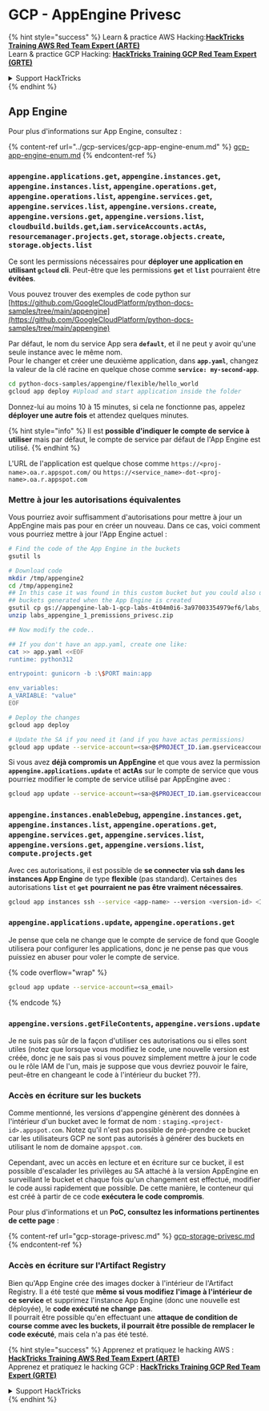 # GCP - AppEngine Privesc

{% hint style="success" %}
Learn & practice AWS Hacking:<img src="../../../.gitbook/assets/image (1) (1) (1) (1).png" alt="" data-size="line">[**HackTricks Training AWS Red Team Expert (ARTE)**](https://training.hacktricks.xyz/courses/arte)<img src="../../../.gitbook/assets/image (1) (1) (1) (1).png" alt="" data-size="line">\
Learn & practice GCP Hacking: <img src="../../../.gitbook/assets/image (2) (1).png" alt="" data-size="line">[**HackTricks Training GCP Red Team Expert (GRTE)**<img src="../../../.gitbook/assets/image (2) (1).png" alt="" data-size="line">](https://training.hacktricks.xyz/courses/grte)

<details>

<summary>Support HackTricks</summary>

* Check the [**subscription plans**](https://github.com/sponsors/carlospolop)!
* **Join the** 💬 [**Discord group**](https://discord.gg/hRep4RUj7f) or the [**telegram group**](https://t.me/peass) or **follow** us on **Twitter** 🐦 [**@hacktricks\_live**](https://twitter.com/hacktricks_live)**.**
* **Share hacking tricks by submitting PRs to the** [**HackTricks**](https://github.com/carlospolop/hacktricks) and [**HackTricks Cloud**](https://github.com/carlospolop/hacktricks-cloud) github repos.

</details>
{% endhint %}

## App Engine

Pour plus d'informations sur App Engine, consultez :

{% content-ref url="../gcp-services/gcp-app-engine-enum.md" %}
[gcp-app-engine-enum.md](../gcp-services/gcp-app-engine-enum.md)
{% endcontent-ref %}

### `appengine.applications.get`, `appengine.instances.get`, `appengine.instances.list`, `appengine.operations.get`, `appengine.operations.list`, `appengine.services.get`, `appengine.services.list`, `appengine.versions.create`, `appengine.versions.get`, `appengine.versions.list`, `cloudbuild.builds.get`,`iam.serviceAccounts.actAs`, `resourcemanager.projects.get`, `storage.objects.create`, `storage.objects.list`

Ce sont les permissions nécessaires pour **déployer une application en utilisant `gcloud` cli**. Peut-être que les permissions **`get`** et **`list`** pourraient être **évitées**.

Vous pouvez trouver des exemples de code python sur [https://github.com/GoogleCloudPlatform/python-docs-samples/tree/main/appengine](https://github.com/GoogleCloudPlatform/python-docs-samples/tree/main/appengine)

Par défaut, le nom du service App sera **`default`**, et il ne peut y avoir qu'une seule instance avec le même nom.\
Pour le changer et créer une deuxième application, dans **`app.yaml`**, changez la valeur de la clé racine en quelque chose comme **`service: my-second-app`**.
```bash
cd python-docs-samples/appengine/flexible/hello_world
gcloud app deploy #Upload and start application inside the folder
```
Donnez-lui au moins 10 à 15 minutes, si cela ne fonctionne pas, appelez **déployer une autre fois** et attendez quelques minutes.

{% hint style="info" %}
Il est **possible d'indiquer le compte de service à utiliser** mais par défaut, le compte de service par défaut de l'App Engine est utilisé.
{% endhint %}

L'URL de l'application est quelque chose comme `https://<proj-name>.oa.r.appspot.com/` ou `https://<service_name>-dot-<proj-name>.oa.r.appspot.com`

### Mettre à jour les autorisations équivalentes

Vous pourriez avoir suffisamment d'autorisations pour mettre à jour un AppEngine mais pas pour en créer un nouveau. Dans ce cas, voici comment vous pourriez mettre à jour l'App Engine actuel :
```bash
# Find the code of the App Engine in the buckets
gsutil ls

# Download code
mkdir /tmp/appengine2
cd /tmp/appengine2
## In this case it was found in this custom bucket but you could also use the
## buckets generated when the App Engine is created
gsutil cp gs://appengine-lab-1-gcp-labs-4t04m0i6-3a97003354979ef6/labs_appengine_1_premissions_privesc.zip .
unzip labs_appengine_1_premissions_privesc.zip

## Now modify the code..

## If you don't have an app.yaml, create one like:
cat >> app.yaml <<EOF
runtime: python312

entrypoint: gunicorn -b :\$PORT main:app

env_variables:
A_VARIABLE: "value"
EOF

# Deploy the changes
gcloud app deploy

# Update the SA if you need it (and if you have actas permissions)
gcloud app update --service-account=<sa>@$PROJECT_ID.iam.gserviceaccount.com
```
Si vous avez **déjà compromis un AppEngine** et que vous avez la permission **`appengine.applications.update`** et **actAs** sur le compte de service que vous pourriez modifier le compte de service utilisé par AppEngine avec :
```bash
gcloud app update --service-account=<sa>@$PROJECT_ID.iam.gserviceaccount.com
```
### `appengine.instances.enableDebug`, `appengine.instances.get`, `appengine.instances.list`, `appengine.operations.get`, `appengine.services.get`, `appengine.services.list`, `appengine.versions.get`, `appengine.versions.list`, `compute.projects.get`

Avec ces autorisations, il est possible de **se connecter via ssh dans les instances App Engine** de type **flexible** (pas standard). Certaines des autorisations **`list`** et **`get`** **pourraient ne pas être vraiment nécessaires**.
```bash
gcloud app instances ssh --service <app-name> --version <version-id> <ID>
```
### `appengine.applications.update`, `appengine.operations.get`

Je pense que cela ne change que le compte de service de fond que Google utilisera pour configurer les applications, donc je ne pense pas que vous puissiez en abuser pour voler le compte de service.

{% code overflow="wrap" %}
```bash
gcloud app update --service-account=<sa_email>
```
{% endcode %}

### `appengine.versions.getFileContents`, `appengine.versions.update`

Je ne suis pas sûr de la façon d'utiliser ces autorisations ou si elles sont utiles (notez que lorsque vous modifiez le code, une nouvelle version est créée, donc je ne sais pas si vous pouvez simplement mettre à jour le code ou le rôle IAM de l'un, mais je suppose que vous devriez pouvoir le faire, peut-être en changeant le code à l'intérieur du bucket ??).

### Accès en écriture sur les buckets

Comme mentionné, les versions d'appengine génèrent des données à l'intérieur d'un bucket avec le format de nom : `staging.<project-id>.appspot.com`. Notez qu'il n'est pas possible de pré-prendre ce bucket car les utilisateurs GCP ne sont pas autorisés à générer des buckets en utilisant le nom de domaine `appspot.com`.

Cependant, avec un accès en lecture et en écriture sur ce bucket, il est possible d'escalader les privilèges au SA attaché à la version AppEngine en surveillant le bucket et chaque fois qu'un changement est effectué, modifier le code aussi rapidement que possible. De cette manière, le conteneur qui est créé à partir de ce code **exécutera le code compromis**.

Pour plus d'informations et un **PoC, consultez les informations pertinentes de cette page** :

{% content-ref url="gcp-storage-privesc.md" %}
[gcp-storage-privesc.md](gcp-storage-privesc.md)
{% endcontent-ref %}

### Accès en écriture sur l'Artifact Registry

Bien qu'App Engine crée des images docker à l'intérieur de l'Artifact Registry. Il a été testé que **même si vous modifiez l'image à l'intérieur de ce service** et supprimez l'instance App Engine (donc une nouvelle est déployée), le **code exécuté ne change pas**.\
Il pourrait être possible qu'en effectuant une **attaque de condition de course comme avec les buckets, il pourrait être possible de remplacer le code exécuté**, mais cela n'a pas été testé.

{% hint style="success" %}
Apprenez et pratiquez le hacking AWS :<img src="../../../.gitbook/assets/image (1) (1) (1) (1).png" alt="" data-size="line">[**HackTricks Training AWS Red Team Expert (ARTE)**](https://training.hacktricks.xyz/courses/arte)<img src="../../../.gitbook/assets/image (1) (1) (1) (1).png" alt="" data-size="line">\
Apprenez et pratiquez le hacking GCP : <img src="../../../.gitbook/assets/image (2) (1).png" alt="" data-size="line">[**HackTricks Training GCP Red Team Expert (GRTE)**<img src="../../../.gitbook/assets/image (2) (1).png" alt="" data-size="line">](https://training.hacktricks.xyz/courses/grte)

<details>

<summary>Support HackTricks</summary>

* Vérifiez les [**plans d'abonnement**](https://github.com/sponsors/carlospolop) !
* **Rejoignez le** 💬 [**groupe Discord**](https://discord.gg/hRep4RUj7f) ou le [**groupe telegram**](https://t.me/peass) ou **suivez-nous sur** **Twitter** 🐦 [**@hacktricks\_live**](https://twitter.com/hacktricks_live)**.**
* **Partagez des astuces de hacking en soumettant des PR aux** [**HackTricks**](https://github.com/carlospolop/hacktricks) et [**HackTricks Cloud**](https://github.com/carlospolop/hacktricks-cloud) dépôts github.

</details>
{% endhint %}
